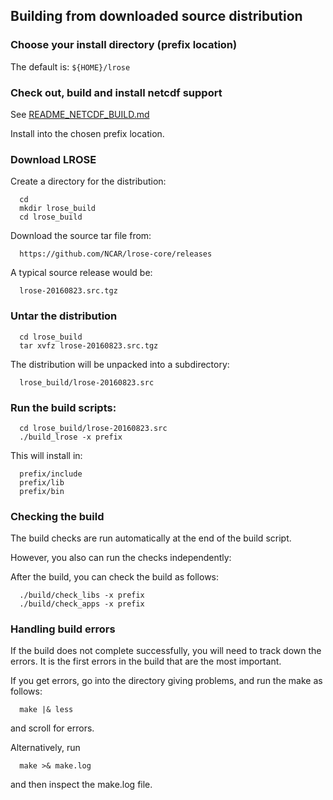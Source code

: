 ## Building from downloaded source distribution

### Choose your install directory (prefix location)

The default is: `${HOME}/lrose`

### Check out, build and install **netcdf** support

See [README_NETCDF_BUILD.md](./README_NETCDF_BUILD.md)

Install into the chosen prefix location.

### Download LROSE

Create a directory for the distribution:

```
  cd
  mkdir lrose_build
  cd lrose_build
```

Download the source tar file from:

```
  https://github.com/NCAR/lrose-core/releases
```

A typical source release would be:

```
  lrose-20160823.src.tgz
```

### Untar the distribution

```
  cd lrose_build
  tar xvfz lrose-20160823.src.tgz
```

The distribution will be unpacked into a subdirectory:

```
  lrose_build/lrose-20160823.src
```

### Run the build scripts:

```
  cd lrose_build/lrose-20160823.src
  ./build_lrose -x prefix
```

This will install in:

```
  prefix/include
  prefix/lib
  prefix/bin
```

### Checking the build

The build checks are run automatically at the end of the build script.

However, you also can run the checks independently:

After the build, you can check the build as follows:

```
  ./build/check_libs -x prefix
  ./build/check_apps -x prefix
```

### Handling build errors

If the build does not complete successfully, you will need to
track down the errors. It is the first errors in the build that
are the most important.

If you get errors, go into the directory giving problems, and
run the make as follows:

```
  make |& less
```

and scroll for errors.

Alternatively, run

```
  make >& make.log
```

and then inspect the make.log file.

